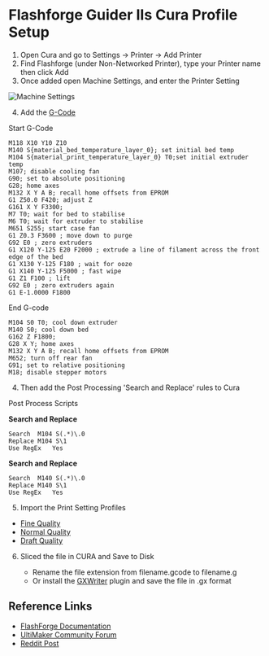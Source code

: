 # Flashforge Guider IIs Cura Profile Setup

1. Open Cura and go to Settings -> Printer -> Add Printer
2. Find Flashforge (under Non-Networked Printer), type your Printer name then click Add
3. Once added open Machine Settings, and enter the Printer Setting

![Machine Settings](https://content.invisioncic.com/ultimake/monthly_2022_08/1668565318_MachineSettings.thumb.jpg.7e7a41ccf21e338593a9b4c9c7cba2ab.jpg)

4. Add the [G-Code](./Cura-Guider_2s.gcode)

Start G-Code
```
M118 X10 Y10 Z10
M140 S{material_bed_temperature_layer_0}; set initial bed temp
M104 S{material_print_temperature_layer_0} T0;set initial extruder temp
M107; disable cooling fan
G90; set to absolute positioning
G28; home axes
M132 X Y A B; recall home offsets from EPROM
G1 Z50.0 F420; adjust Z
G161 X Y F3300;
M7 T0; wait for bed to stabilise
M6 T0; wait for extruder to stabilise
M651 S255; start case fan
G1 Z0.3 F3600 ; move down to purge
G92 E0 ; zero extruders
G1 X120 Y-125 E20 F2000 ; extrude a line of filament across the front edge of the bed
G1 X130 Y-125 F180 ; wait for ooze
G1 X140 Y-125 F5000 ; fast wipe
G1 Z1 F100 ; lift
G92 E0 ; zero extruders again
G1 E-1.0000 F1800
```

End G-code
```
M104 S0 T0; cool down extruder
M140 S0; cool down bed
G162 Z F1800; 
G28 X Y; home axes
M132 X Y A B; recall home offsets from EPROM
M652; turn off rear fan
G91; set to relative positioning
M18; disable stepper motors
```

4. Then add the Post Processing 'Search and Replace' rules to Cura

Post Process Scripts

**Search and Replace**
```
Search	M104 S(.*)\.0
Replace	M104 S\1
Use RegEx	Yes
```

**Search and Replace**
```
Search	M140 S(.*)\.0
Replace	M140 S\1
Use RegEx	Yes
```

5. Import the Print Setting Profiles

* [Fine Quality](./12mm.curaprofile)
* [Normal Quality](./18mm.curaprofile)
* [Draft Quality](./30mm.curaprofile)

6. Sliced the file in CURA and Save to Disk 

     - Rename the file extension from filename.gcode to filename.g
     - Or install the [GXWriter](https://marketplace.ultimaker.com/app/cura/plugins/Ronoaldo/GXWriter) plugin and save the file in .gx format


## Reference Links
* [FlashForge Documentation](https://www.flashforge.com/download-center/53)
* [UltiMaker Community Forum](https://community.ultimaker.com/topic/41418-guider-2s/)
* [Reddit Post](https://www.reddit.com/r/FlashForge/comments/euyqt4/guider_ii_guider_iis_cura_profile/)
